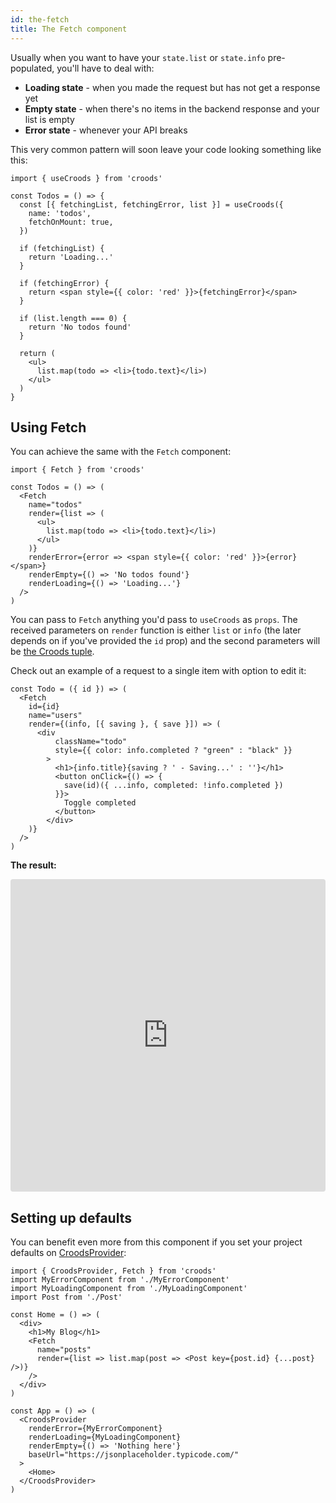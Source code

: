 ```yaml
---
id: the-fetch
title: The Fetch component
---
```


Usually when you want to have your `state.list` or `state.info` pre-populated, you'll have to deal with:

- **Loading state** - when you made the request but has not get a response yet
- **Empty state** - when there's no items in the backend response and your list is empty
- **Error state** - whenever your API breaks

This very common pattern will soon leave your code looking something like this:

```
import { useCroods } from 'croods'

const Todos = () => {
  const [{ fetchingList, fetchingError, list }] = useCroods({
    name: 'todos',
    fetchOnMount: true,
  })

  if (fetchingList) {
    return 'Loading...'
  }

  if (fetchingError) {
    return <span style={{ color: 'red' }}>{fetchingError}</span>
  }

  if (list.length === 0) {
    return 'No todos found'
  }

  return (
    <ul>
      list.map(todo => <li>{todo.text}</li>)
    </ul>
  )
}
```

## Using Fetch

You can achieve the same with the `Fetch` component:

```
import { Fetch } from 'croods'

const Todos = () => (
  <Fetch
    name="todos"
    render={list => (
      <ul>
        list.map(todo => <li>{todo.text}</li>)
      </ul>
    )}
    renderError={error => <span style={{ color: 'red' }}>{error}</span>}
    renderEmpty={() => 'No todos found'}
    renderLoading={() => 'Loading...'}
  />
)
```

You can pass to `Fetch` anything you'd pass to `useCroods` as `props`. The received parameters on `render` function is either `list` or `info` (the later depends on if you've provided the `id` prop) and the second parameters will be [the Croods tuple](/docs/main-concepts#the-croods-tuple).

Check out an example of a request to a single item with option to edit it:

```
const Todo = ({ id }) => (
  <Fetch
    id={id}
    name="users"
    render={(info, [{ saving }, { save }]) => (
      <div
          className="todo"
          style={{ color: info.completed ? "green" : "black" }}
        >
          <h1>{info.title}{saving ? ' - Saving...' : ''}</h1>
          <button onClick={() => {
            save(id)({ ...info, completed: !info.completed })
          }}>
            Toggle completed
          </button>
        </div>
    )}
  />
)
```

**The result:**

<iframe src="https://codesandbox.io/embed/k3o03ln95o?fontsize=14" title="k3o03ln95o" style="width:100%; height:500px; border:0; border-radius: 4px; overflow:hidden;" sandbox="allow-modals allow-forms allow-popups allow-scripts allow-same-origin"></iframe>

## Setting up defaults

You can benefit even more from this component if you set your project defaults on [CroodsProvider](/docs/croods-provider-api):

```
import { CroodsProvider, Fetch } from 'croods'
import MyErrorComponent from './MyErrorComponent'
import MyLoadingComponent from './MyLoadingComponent'
import Post from './Post'

const Home = () => (
  <div>
    <h1>My Blog</h1>
    <Fetch
      name="posts"
      render={list => list.map(post => <Post key={post.id} {...post} />)}
    />
  </div>
)

const App = () => (
  <CroodsProvider
    renderError={MyErrorComponent}
    renderLoading={MyLoadingComponent}
    renderEmpty={() => 'Nothing here'}
    baseUrl="https://jsonplaceholder.typicode.com/"
  >
    <Home>
  </CroodsProvider>
)
```
